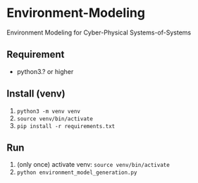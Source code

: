 # Environment-Modeling
Environment Modeling for Cyber-Physical Systems-of-Systems

## Requirement

* python3.? or higher


## Install (venv)

1. `python3 -m venv venv`
1. `source venv/bin/activate`
1. `pip install -r requirements.txt`


## Run

1. (only once) activate venv: `source venv/bin/activate`
1. `python environment_model_generation.py`


